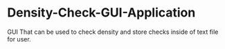 # Density-Check-GUI-Application
GUI That can be used to check density and store checks inside of text file for user.
